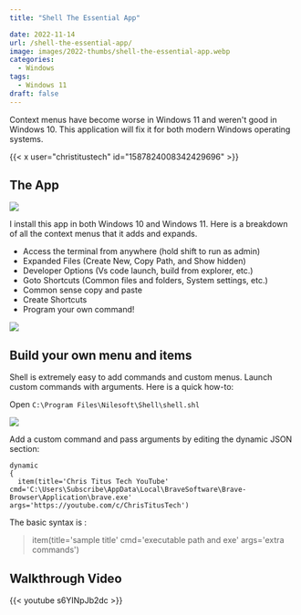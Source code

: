```yaml
---
title: "Shell The Essential App"

date: 2022-11-14
url: /shell-the-essential-app/
image: images/2022-thumbs/shell-the-essential-app.webp
categories:
  - Windows
tags:
  - Windows 11
draft: false
---
```

Context menus have become worse in Windows 11 and weren't good in Windows 10. This application will fix it for both modern Windows operating systems. 
<!--more-->

{{< x user="christitustech" id="1587824008342429696" >}}

## The App

![](/images/2022/shell-the-essential-app/shell.webp)

I install this app in both Windows 10 and Windows 11. Here is a breakdown of all the context menus that it adds and expands.

- Access the terminal from anywhere (hold shift to run as admin)
- Expanded Files (Create New, Copy Path, and Show hidden)
- Developer Options (Vs code launch, build from explorer, etc.)
- Goto Shortcuts (Common files and folders, System settings, etc.)
- Common sense copy and paste
- Create Shortcuts
- Program your own command!

![](/images/2022/shell-the-essential-app/menu.webp)

## Build your own menu and items

Shell is extremely easy to add commands and custom menus. Launch custom commands with arguments. Here is a quick how-to:

Open `C:\Program Files\Nilesoft\Shell\shell.shl`

![](/images/2022/shell-the-essential-app/shl.webp)

Add a custom command and pass arguments by editing the dynamic JSON section:

```
dynamic 
{
  item(title='Chris Titus Tech YouTube' cmd='C:\Users\Subscribe\AppData\Local\BraveSoftware\Brave-Browser\Application\brave.exe' args='https://youtube.com/c/ChrisTitusTech')
```

The basic syntax is :

> item(title='sample title' cmd='executable path and exe' args='extra commands')


## Walkthrough Video

{{< youtube s6YINpJb2dc >}}
